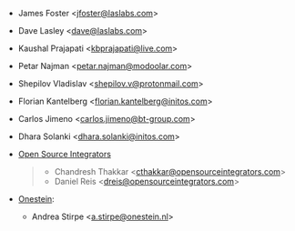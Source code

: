 - James Foster \<<jfoster@laslabs.com>\>

- Dave Lasley \<<dave@laslabs.com>\>

- Kaushal Prajapati \<<kbprajapati@live.com>\>

- Petar Najman \<<petar.najman@modoolar.com>\>

- Shepilov Vladislav \<<shepilov.v@protonmail.com>\>

- Florian Kantelberg \<<florian.kantelberg@initos.com>\>

- Carlos Jimeno \<<carlos.jimeno@bt-group.com>\>

- Dhara Solanki \<<dhara.solanki@initos.com>\>

- [Open Source Integrators](https://opensourceintegrators.com)

  > - Chandresh Thakkar \<<cthakkar@opensourceintegrators.com>\>
  > - Daniel Reis \<<dreis@opensourceintegrators.com>\>

- [Onestein](https://www.onestein.nl):
  - Andrea Stirpe \<<a.stirpe@onestein.nl>\>
